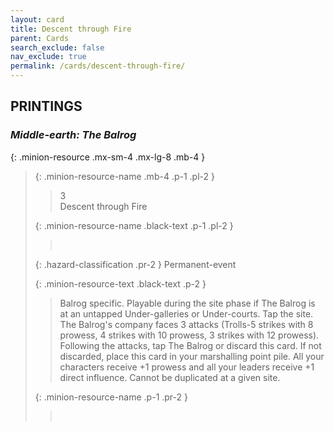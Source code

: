 ```yaml
---
layout: card
title: Descent through Fire
parent: Cards
search_exclude: false
nav_exclude: true
permalink: /cards/descent-through-fire/
---
```


## PRINTINGS


### _Middle-earth: The Balrog_

{: .minion-resource .mx-sm-4 .mx-lg-8 .mb-4 }
> {: .minion-resource-name .mb-4 .p-1 .pl-2 }
> > <div class="hazard-mp">3</div>
> > <div class="card-name">Descent through Fire</div>
>
> {: .minion-resource-name .black-text .p-1 .pl-2 }
> > &nbsp;
>
> {: .hazard-classification .pr-2 }
> Permanent-event
>
> {: .minion-resource-text .black-text .p-2 }
> > Balrog specific. Playable during the site phase if The Balrog is at an untapped Under-galleries or Under-courts. Tap the site. The Balrog's company faces 3 attacks (Trolls-5 strikes with 8 prowess, 4 strikes with 10 prowess, 3 strikes with 12 prowess). Following the attacks, tap The Balrog or discard this card. If not discarded, place this card in your marshalling point pile. All your characters receive +1 prowess and all your leaders receive +1 direct influence. Cannot be duplicated at a given site. 
> 
> {: .minion-resource-name .p-1 .pr-2 }
> > <div class="card-shield"></div>
> > <div class="card-corruption-white">&nbsp;</div>
